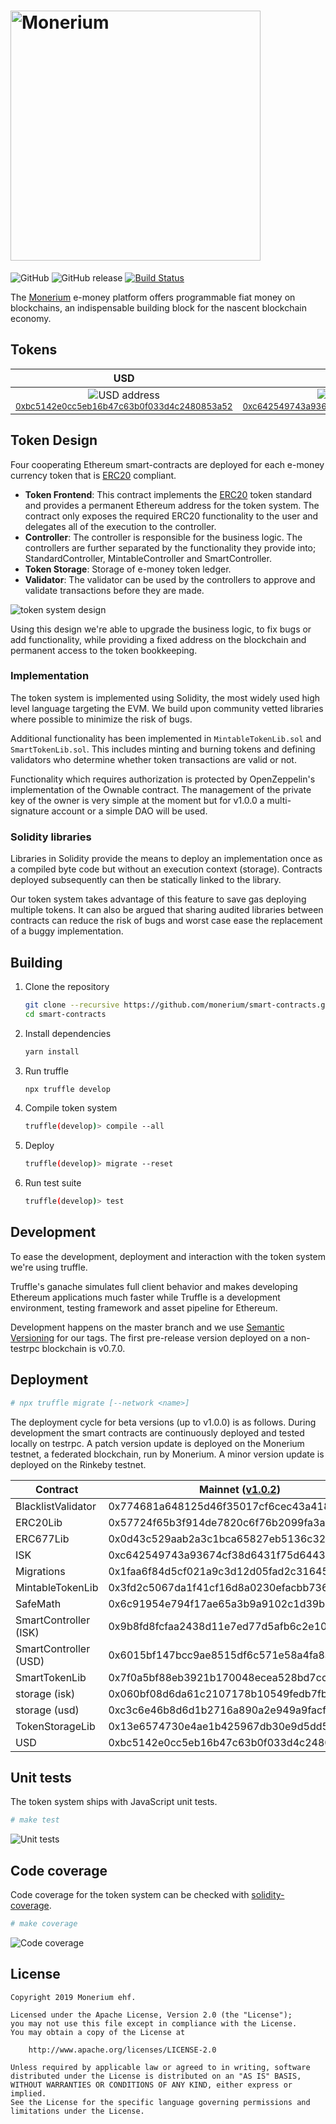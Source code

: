 # <img src="docs/logo.svg" alt="Monerium" width="400px">

![GitHub](https://img.shields.io/github/license/monerium/smart-contracts.svg)
![GitHub release](https://img.shields.io/github/release/monerium/smart-contracts.svg)
[![Build Status](https://travis-ci.com/monerium/smart-contracts.svg)](https://travis-ci.com/monerium/smart-contracts)

The [Monerium](https://monerium.com) e-money platform offers programmable fiat money on blockchains, an indispensable building block for the nascent blockchain economy.

## Tokens

|                                                                                                   USD                                                                                                   |                                                                                                   ISK                                                                                                   |
| :-----------------------------------------------------------------------------------------------------------------------------------------------------------------------------------------------------: | :-----------------------------------------------------------------------------------------------------------------------------------------------------------------------------------------------------: |
| ![USD address](docs/0xbc5142e0cc5eb16b47c63b0f033d4c2480853a52.png)<small>[0xbc5142e0cc5eb16b47c63b0f033d4c2480853a52](https://etherscan.io/address/0xbc5142e0cc5eb16b47c63b0f033d4c2480853a52)</small> | ![ISK address](docs/0xc642549743a93674cf38d6431f75d6443f88e3e2.png)<small>[0xc642549743a93674cf38d6431f75d6443f88e3e2](https://etherscan.io/address/0xc642549743a93674cf38d6431f75d6443f88e3e2)</small> |

## Token Design

Four cooperating Ethereum smart-contracts are deployed for each e-money currency token that is [ERC20](https://github.com/ethereum/EIPs/issues/20) compliant.

* **Token Frontend**: This contract implements the [ERC20](https://github.com/ethereum/EIPs/issues/20) token standard and provides a permanent Ethereum address for the token system. The contract only exposes the required ERC20 functionality to the user and delegates all of the execution to the controller.
* **Controller**: The controller is responsible for the business logic. The controllers are further separated by the functionality they provide into; StandardController, MintableController and SmartController.
* **Token Storage**: Storage of e-money token ledger.
* **Validator**: The validator can be used by the controllers to approve and validate transactions before they are made.

![token system design](docs/contracts.jpg)

Using this design we're able to upgrade the business logic, to fix bugs or add functionality, while providing a fixed address on the blockchain and permanent access to the token bookkeeping.

### Implementation

The token system is implemented using Solidity, the most widely used high level language targeting the EVM. We build upon community vetted libraries where possible to minimize the risk of bugs.

Additional functionality has been implemented in `MintableTokenLib.sol` and `SmartTokenLib.sol`. This includes minting and burning tokens and defining validators who determine whether token transactions are valid or not.

Functionality which requires authorization is protected by OpenZeppelin's implementation of the Ownable contract. The management of the private key of the owner is very simple at the moment but for v1.0.0 a multi-signature account or a simple DAO will be used.

### Solidity libraries

Libraries in Solidity provide the means to deploy an implementation once as a compiled byte code but without an execution context (storage). Contracts deployed subsequently can then be statically linked to the library.

Our token system takes advantage of this feature to save gas deploying multiple tokens. It can also be argued that sharing audited libraries between contracts can reduce the risk of bugs and worst case ease the replacement of a buggy implementation.

## Building

1. Clone the repository

    ```sh
    git clone --recursive https://github.com/monerium/smart-contracts.git
    cd smart-contracts
    ```

2. Install dependencies

    ```sh
    yarn install
    ```

3. Run truffle

    ```sh
    npx truffle develop
    ```

4. Compile token system

    ```sh
    truffle(develop)> compile --all
    ```

5. Deploy

    ```sh
    truffle(develop)> migrate --reset
    ```

6. Run test suite

    ```sh
    truffle(develop)> test
    ```

## Development

To ease the development, deployment and interaction with the token system we're using truffle.

Truffle's ganache simulates full client behavior and makes developing Ethereum applications much faster while Truffle is a development environment, testing framework and asset pipeline for Ethereum.

Development happens on the master branch and we use [Semantic Versioning](http://semver.org) for our tags. The first pre-release version deployed on a non-testrpc blockchain is v0.7.0.

## Deployment

```sh
# npx truffle migrate [--network <name>]
```

The deployment cycle for beta versions (up to v1.0.0) is as follows. During development the smart contracts are continuously deployed and tested locally on testrpc. A patch version update is deployed on the Monerium testnet, a federated blockchain, run by Monerium. A minor version update is deployed on the Rinkeby testnet.


| Contract              | Mainnet ([v1.0.2](https://github.com/monerium/smart-contracts/releases/tag/v1.0.2)) | Rinkeby ([v1.0.2](https://github.com/monerium/smart-contracts/releases/tag/v1.0.2)) | Ropsten ([v1.0.2](https://github.com/monerium/smart-contracts/releases/tag/v1.0.2)) |
| --------------------- | ----------------------------------------------------------------------------------- | ----------------------------------------------------------------------------------- | ----------------------------------------------------------------------------------- |
| BlacklistValidator    | 0x774681a648125d46f35017cf6cec43a41857254e                                          | 0x71db9342ab4fe41bb1f3f74f944cbebb2719f138                                          | 0xf83482dd764551e464bb4f621a3599bfe763d69a                                          |
| ERC20Lib              | 0x57724f65b3f914de7820c6f76b2099fa3a90f509                                          | 0xcfcc3ce5b2a8794d067497cd0c69219b182f959b                                          | 0x5f45aa0b2fafa8b6ddb98ad0e9f4e4d8a6157d5a                                          |
| ERC677Lib             | 0x0d43c529aab2a3c1bca65827eb5136c3276f0820                                          | 0x2d4131724cdcc99806c1cba41f1974681a379cd7                                          | 0x77a7dd0ee4f3e424163dce5f67072baf11eafc3c                                          |
| ISK                   | 0xc642549743a93674cf38d6431f75d6443f88e3e2                                          | 0x0c9d7a0d8bf4bc9d15f577bbf650ebc8044a71db                                          | 0x80b02ef56cbbc542f0ce89ad1d2a680244da9a63                                          |
| Migrations            | 0x1faa6f84d5cf021a9c3d12d05fad2c31645f02cc                                          | 0x6215a2a0bfea76bb60bbd8115c8330a8c0f22620                                          | 0xd4aea361eb988a260d3c272a6c355528714b99da                                          |
| MintableTokenLib      | 0x3fd2c5067da1f41cf16d8a0230efacbb7369d53f                                          | 0xbe78ec9ae729f89b526d86b1628b8d3f90e9ba84                                          | 0x6afd70e54a3644197e76be4d57e23f5841f7344c                                          |
| SafeMath              | 0x6c91954e794f17ae65a3b9a9102c1d39b3b9e6be                                          | 0x91e8a58d073dcd2433a5f99f35fa20d7fc7dc5bb                                          | 0xef38de31fbd8ae845ca48a3372150eb6dec715e9                                          |
| SmartController (ISK) | 0x9b8fd8fcfaa2438d11e7ed77d5afb6c2e1044b37                                          | 0xc1aab70bc27987f3941192e78684e125a677f3df                                          | 0x098cad026024f323cf379c994550bc3fbd246a01                                          |
| SmartController (USD) | 0x6015bf147bcc9ae8515df6c571e58a4fa8afbf89                                          | 0x45139e04aff96e722879d49a32a9655b02c449e2                                          | 0xc6af8a2a969bcd086a505ed1995179605bcbc930                                          |
| SmartTokenLib         | 0x7f0a5bf88eb3921b170048ecea528bd7cc6df70e                                          | 0x1531d4e573ec48f1fa61ed74b5a5594f5c39e8ed                                          | 0xc2e2547e7848fcb5fd7f98bd3ac9e3bba97b238a                                          |
| storage (isk)         | 0x060bf08d6da61c2107178b10549fedb7fb5f58bd                                          | 0x4e3244ff304ee4ec33b5c06cfa793aa8de8e2efe                                          | 0xd621914541dc08be2fa6dd46dcbac62b031b25d9                                          |
| storage (usd)         | 0xc3c6e46b8d6d1b2716a890a2e949a9facf2f76ec                                          | 0xc67ad12d1af21b94b6d9ab602e4c05df2f78286f                                          | 0x710b7d8bba9c1b3d121f884f8da5933c33adb118                                          |
| TokenStorageLib       | 0x13e6574730e4ae1b425967db30e9d5dd5bcdde06                                          | 0xdba76f85c41b69c90c4c6335d37237b69b2d396f                                          | 0x8432d58ec5c6c16679de298db186b988d1130353                                          |
| USD                   | 0xbc5142e0cc5eb16b47c63b0f033d4c2480853a52                                          | 0x09c0a236e1227500f495cb0731c4af69b49639a5                                          | 0x3781dcdd60e006e33b664dce0d6be934f0a139c8                                          |

## Unit tests

The token system ships with JavaScript unit tests.

```sh
# make test
```

![Unit tests](docs/test-suite.png)

## Code coverage

Code coverage for the token system can be checked with [solidity-coverage](https://github.com/sc-forks/solidity-coverage).

```sh
# make coverage
```

![Code coverage](docs/code-coverage.png)

## License

```text
Copyright 2019 Monerium ehf.

Licensed under the Apache License, Version 2.0 (the "License");
you may not use this file except in compliance with the License.
You may obtain a copy of the License at

    http://www.apache.org/licenses/LICENSE-2.0

Unless required by applicable law or agreed to in writing, software
distributed under the License is distributed on an "AS IS" BASIS,
WITHOUT WARRANTIES OR CONDITIONS OF ANY KIND, either express or implied.
See the License for the specific language governing permissions and
limitations under the License.
```
